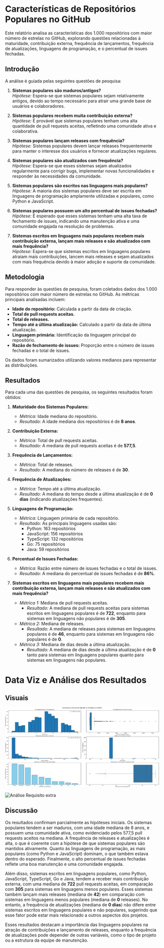 # Características de Repositórios Populares no GitHub

Este relatório analisa as características dos 1.000 repositórios com maior número de estrelas no GitHub, explorando questões relacionadas à maturidade, contribuição externa, frequência de lançamentos, frequência de atualizações, linguagens de programação, e o percentual de issues fechadas.

## Introdução

A análise é guiada pelas seguintes questões de pesquisa:

1. **Sistemas populares são maduros/antigos?**  
   *Hipótese:* Espera-se que sistemas populares sejam relativamente antigos, devido ao tempo necessário para atrair uma grande base de usuários e colaboradores.

2. **Sistemas populares recebem muita contribuição externa?**  
   *Hipótese:* É provável que sistemas populares tenham uma alta quantidade de pull requests aceitas, refletindo uma comunidade ativa e colaborativa.

3. **Sistemas populares lançam releases com frequência?**  
   *Hipótese:* Sistemas populares devem lançar releases frequentemente para manter o interesse dos usuários e fornecer atualizações regulares.

4. **Sistemas populares são atualizados com frequência?**  
   *Hipótese:* Espera-se que esses sistemas sejam atualizados regularmente para corrigir bugs, implementar novas funcionalidades e responder às necessidades da comunidade.

5. **Sistemas populares são escritos nas linguagens mais populares?**  
   *Hipótese:* A maioria dos sistemas populares deve ser escrita em linguagens de programação amplamente utilizadas e populares, como Python e JavaScript.

6. **Sistemas populares possuem um alto percentual de issues fechadas?**  
   *Hipótese:* É esperado que esses sistemas tenham uma alta taxa de fechamento de issues, indicando uma manutenção ativa e uma comunidade engajada na resolução de problemas.

7. **Sistemas escritos em linguagens mais populares recebem mais contribuição externa, lançam mais releases e são atualizados com mais frequência?**  
   *Hipótese:* Espera-se que sistemas escritos em linguagens populares atraiam mais contribuições, lancem mais releases e sejam atualizados com mais frequência devido à maior adoção e suporte da comunidade.

## Metodologia

Para responder às questões de pesquisa, foram coletados dados dos 1.000 repositórios com maior número de estrelas no GitHub. As métricas principais analisadas incluem:

- **Idade do repositório:** Calculada a partir da data de criação.
- **Total de pull requests aceitas.**
- **Total de releases.**
- **Tempo até a última atualização:** Calculado a partir da data de última atualização.
- **Linguagem primária:** Identificação da linguagem principal do repositório.
- **Razão de fechamento de issues:** Proporção entre o número de issues fechadas e o total de issues.

Os dados foram sumarizados utilizando valores medianos para representar as distribuições.

## Resultados

Para cada uma das questões de pesquisa, os seguintes resultados foram obtidos:

1. **Maturidade dos Sistemas Populares:**
   - *Métrica:* Idade mediana do repositório.
   - *Resultado:* A idade mediana dos repositórios é de **8 anos**.

2. **Contribuição Externa:**
   - *Métrica:* Total de pull requests aceitas.
   - *Resultado:* A mediana de pull requests aceitas é de **577,5**.

3. **Frequência de Lançamentos:**
   - *Métrica:* Total de releases.
   - *Resultado:* A mediana do número de releases é de **30**.

4. **Frequência de Atualizações:**
   - *Métrica:* Tempo até a última atualização.
   - *Resultado:* A mediana do tempo desde a última atualização é de **0 dias** (indicando atualizações frequentes).

5. **Linguagens de Programação:**
   - *Métrica:* Linguagem primária de cada repositório.
   - *Resultado:* As principais linguagens usadas são:
     - Python: 163 repositórios
     - JavaScript: 156 repositórios
     - TypeScript: 132 repositórios
     - Go: 75 repositórios
     - Java: 59 repositórios

6. **Percentual de Issues Fechadas:**
   - *Métrica:* Razão entre número de issues fechadas e o total de issues.
   - *Resultado:* A mediana do percentual de issues fechadas é de **86%**.

7. **Sistemas escritos em linguagens mais populares recebem mais contribuição externa, lançam mais releases e são atualizados com mais frequência?**
   - *Métrica 1:* Mediana de pull requests aceitas.
     - *Resultado:* A mediana de pull requests aceitas para sistemas escritos em linguagens populares é de **722**, enquanto para sistemas em linguagens não populares é de **305**.
   - *Métrica 2:* Mediana de releases.
     - *Resultado:* A mediana de releases para sistemas em linguagens populares é de **46**, enquanto para sistemas em linguagens não populares é de **0**.
   - *Métrica 3:* Mediana de dias desde a última atualização.
     - *Resultado:* A mediana de dias desde a última atualização é de **0** tanto para sistemas em linguagens populares quanto para sistemas em linguagens não populares.
       
# Data Viz e Análise dos Resultados

## Visuais
![Análise Geral](Dashboard%20de%20Análise%20de%20Repositórios%20Populares%20no%20Github.png)

![Análise Requisito extra](Análise%20requisito%20extra.png)


## Discussão

Os resultados confirmam parcialmente as hipóteses iniciais. Os sistemas populares tendem a ser maduros, com uma idade mediana de 8 anos, e possuem uma comunidade ativa, como evidenciado pelos 577,5 pull requests aceitos na mediana. A frequência de releases e atualizações é alta, o que é coerente com a hipótese de que sistemas populares são mantidos ativamente. Quanto às linguagens de programação, as mais populares (como Python e JavaScript) dominam, o que também estava dentro do esperado. Finalmente, o alto percentual de issues fechadas reflete uma boa manutenção e uma comunidade engajada.

Além disso, sistemas escritos em linguagens populares, como Python, JavaScript, TypeScript, Go e Java, tendem a receber mais contribuição externa, com uma mediana de **722** pull requests aceitas, em comparação com **305** para sistemas em linguagens menos populares. Esses sistemas também lançam mais releases (mediana de **42**) em comparação com sistemas em linguagens menos populares (mediana de **0** releases). No entanto, a frequência de atualizações (mediana de **0 dias**) não difere entre sistemas escritos em linguagens populares e não populares, sugerindo que esse fator pode estar mais relacionado a outros aspectos dos projetos.

Esses resultados destacam a importância das linguagens populares na atração de contribuições e lançamento de releases, enquanto a frequência de atualizações pode depender de outras variáveis, como o tipo de projeto ou a estrutura da equipe de manutenção.
